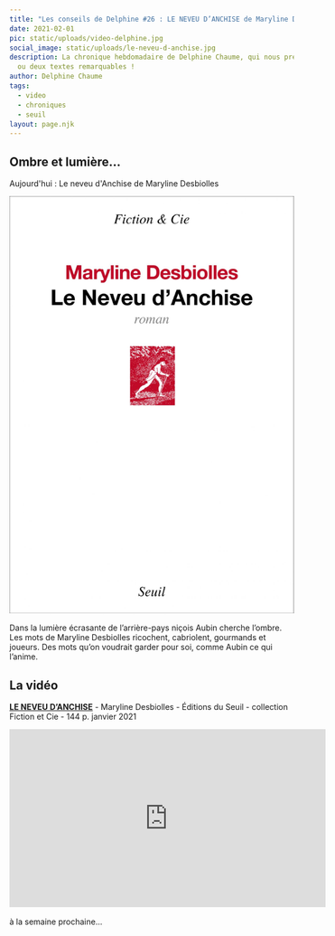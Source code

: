 ```yaml
---
title: "Les conseils de Delphine #26 : LE NEVEU D’ANCHISE de Maryline Desbiolles"
date: 2021-02-01
pic: static/uploads/video-delphine.jpg
social_image: static/uploads/le-neveu-d-anchise.jpg
description: La chronique hebdomadaire de Delphine Chaume, qui nous présente un
  ou deux textes remarquables !
author: Delphine Chaume
tags:
  - video
  - chroniques
  - seuil
layout: page.njk
---
```

## Ombre et lumière...

Aujourd'hui : Le neveu d'Anchise de Maryline Desbiolles

![Couverture blanche, nom de l'autrice en rouge tout en haut, titre noir en-dessous, un carré rouge représentant un chemin et un homme qui marche](static/uploads/le-neveu-d-anchise.jpg "Le neveu d'Anchise")

Dans la lumière écrasante de l’arrière-pays niçois Aubin cherche l’ombre. Les mots de Maryline Desbiolles ricochent, cabriolent, gourmands et joueurs. Des mots qu’on voudrait garder pour soi, comme Aubin ce qui l’anime.

## La vidéo

**[LE NEVEU D’ANCHISE](https://www.seuil.com/ouvrage/le-neveu-d-anchise-maryline-desbiolles/9782021465174)** - Maryline Desbiolles - Éditions du Seuil - collection Fiction et Cie - 144 p. janvier 2021

<iframe width="560" height="315" src="https://www.youtube-nocookie.com/embed/gyHObnI8Lxs" frameborder="0" allow="accelerometer; autoplay; clipboard-write; encrypted-media; gyroscope; picture-in-picture" allowfullscreen></iframe>

à la semaine prochaine...